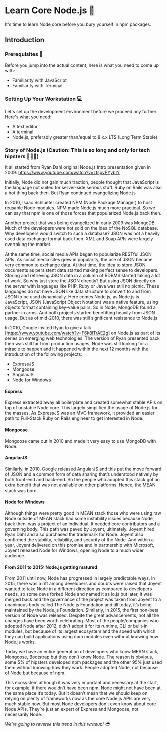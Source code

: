 # Learn Core Node.js 🚀
It's time to learn Node core before you bury yourself in npm packages.

## Introduction

### Prerequisites 🚧
Before you jump into the actual content, here is what you need to come up with:

* Familiarity with JavaScript
* Familiarity with Terminal

### Setting Up Your Workstation 💻
Let's set up the development environment before we proceed any further. Here's what you need:

* A text editor
* A terminal
* Node.js, preferably greater than/equal to 8.x.x LTS (Long Term Stable)

### Story of Node.js (Caution: This is so long and only for tech hipsters 👨🏻‍💻)
It all started from Ryan Dahl original Node.js Intro presentation given in 2009: https://www.youtube.com/watch?v=ztspvPYybIY

Initially, Node did not gain much traction, people thought that JavaScript is the language not suited for server-side serious stuff. Ruby on Rails was also a hot thing back then. But Ryan continued evangelizing Node.js

In 2010, Isaac Schlueter created NPM (Node Package Manager) to host reusable Node modules. NPM made Node.js much more practical. So we can say that npm is one of those forces that popularized Node.js back then.

Another project that was being evangelized in early 2009 was MongoDB. Much of the developers were not sold on the idea of the NoSQL database. Why developers would switch to such a database? JSON was not a heavily used data exchange format back then. XML and Soap APIs were largely overtaking the market.

At the same time, social media APIs began to popularize RESTful JSON APIs. As social media sites grew in popularity, the use of JSON became very common to exchange data. At that time, the idea to store JSON documents as persistent data started making perfect sense to developers. Storing and retrieving JSON data in a column of RDBMS started taking a lot of work. So why just store the JSON directly? 
But using JSON directly on the server with languages like PHP, Ruby or Java was still no picnic. These languages do not have JSON like data structure to convert to and from JSON to be used dynamically. Here comes Node.js, as Node.js is JavaScript, JSON (JavaScript Object Notation) was a native feature, using objects format containing key-value pairs. So in Node, MongoDB found a partner in arms. And both projects started benefitting heavily from JSON usage. But as of mid-2010, there was still significant resistance to Node.js

In 2010, Google invited Ryan to give a talk [https://www.youtube.com/watch?v=F6k8lTrAE2g] on Node.js as part of its series on emerging web technologies. The version of Ryan presented back then was still far from production usages. Node was still looking for a miracle to happen and it happened within the next 12 months with the introduction of the following projects:
* ExpressJS
* Mongoose
* AngularJS
* Node for Windows

#### Express
Express extracted away all boilerplate and created somewhat stable APIs on top of unstable Node core. This largely simplified the usage of Node.js for the masses. As ExpressJS was an MVC framework, it provided an easier path to Full-Stack Ruby on Rails engineer to get interested in Node.

#### Mongoose
Mongoose came out in 2010 and made it very easy to use MongoDB with Node.

#### AngularJS
Similarly, in 2010, Google released AngularJS and this put the move forward of JSON and a common form of data sharing that’s understood natively by both front-end and back-end.
So the people who adopted this stack got an extra benefit that was not available on other platforms. Hence, the MEAN stack was born.

#### Node for Windows
Although things were pretty good in MEAN stack those who were using raw Node outside of MEAN stack had some instability issues because Node, back then, was a project of an individual. It needed core contributors and a governing body.
This path was paved by Joyent, ultimately. Joyent hired Ryan Dahl and also purchased the trademark for Node. Joyent also confirmed the stability, reliability, and security of the Node.
And within a year, Joyent delivered on this promise and in partnership with Microsoft, Joyent released Node for Windows, opening Node to a much wider audience.

#### From 2011 to 2015: Node.js getting matured
From 2011 until now, Node has progressed in largely predictable ways.
In 2015, there was a rift among developers and doubts were raised that Joyent wanted to take Node in a different direction as compared to developers needs, so some devs forked Node and named it as io.js but later, it was merged back and the governance of the project was taken from Joyent to a unanimous body called The Node.js Foundation and till today, it’s being maintained by the Node.js Foundation.
Similarly, in 2015, the first non-beta version of Node was released.
Despite the great advancements, not all the changes have been worth celebrating. Most of the people/companies who adopted Node after 2012, didn’t adopt it for its runtime, CLI or built-in modules, but because of its largest ecosystem and the speed with which they can build applications using npm modules even without knowing how Node.js works.

Today we have an entire generation of developers who know MEAN stack, Mongoose, Bootstrap but they don’t know Node. The reason is obvious, some 5% of hipsters developed npm packages and the other 95% just used them without knowing how they work. People adopted Node, not because of Node but because of npm.

This ecosystem although it was very important and necessary at the start, for example, if there wouldn’t have been npm, Node might not have been at the same place it’s today. But it doesn’t mean that we should keep on relying on plenty of frameworks now as the core Node.js APIs are very much stable now. But most Node developers don’t even know about core Node APIs. They’re just an expert of Express and Mongoose, not necessarily Node.

*We’re going to reverse this trend in this writeup! 😎*

